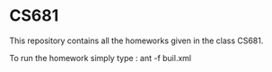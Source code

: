 # CS681
This repository contains all the homeworks given in the class CS681.

To run the homework simply type : ant -f buil.xml
